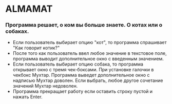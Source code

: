 # ALMAMAT

### Программа решает, о ком вы больше знаете. О котах или о собаках.

* Если пользователь выбирает опцию "кот", то программа спрашивает "Как говорит котик?"
* После того как пользователь ввел любое значение в текстовое поле, программа выводит дополнительное окно с введенным значением.
* Если пользователь выбирает опцию собака, то программа открывает окно с тремя чек-боксами. При установке галочки в чекбокс Мухтар. Программа выведет дополнительное окно с надписью Мухтар доволен. Если выбрать, любое другое сочетание значений Мухтар недоволен.
* Программа прекращает работу если оставить строку пустой и нажать Enter.
